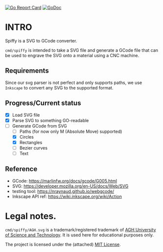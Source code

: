 [![Go Report Card](https://goreportcard.com/badge/github.com/gucio321/spiffy)](https://goreportcard.com/report/github.com/gucio321/spiffy)
[![GoDoc](https://pkg.go.dev/badge/github.com/gucio321/spiffy?utm_source=godoc)](https://pkg.go.dev/mod/github.com/gucio321/spiffy)

# INTRO

Spiffy is a SVG to GCode converter.

`cmd/spiffy` is intended to take a SVG file and generate a GCode file that can be used to engrave the SVG
onto a material using a CNC machine.

## Requirements

Since our svg parser is not perfect and only supports paths, we use
`Inkscape` to convert any SVG to the supported format.

## Progress/Current status

- [X] Load SVG file
- [X] Parse SVG to something GO-readable
- [ ] Generate GCode from SVG
   - [ ] Paths (for now only M (Absolute Move) supported)
   - [X] Circles
   - [X] Rectangles
   - [ ] Bezier curves
   - [ ] Text

## Reference
- GCode: https://marlinfw.org/docs/gcode/G005.html
- SVG: https://developer.mozilla.org/en-US/docs/Web/SVG
- testing tool: https://nraynaud.github.io/webgcode/
- Inkscape API ref: https://wiki.inkscape.org/wiki/Action


# Legal notes.

`cmd/spiffy/AGH.svg` is a trademark/registered trademark of [AGH University of Science and Technology](https://www.agh.edu.pl). It is used here for educational purposes only.

The project is licensed under the (attached) [MIT License](LICENSE).
